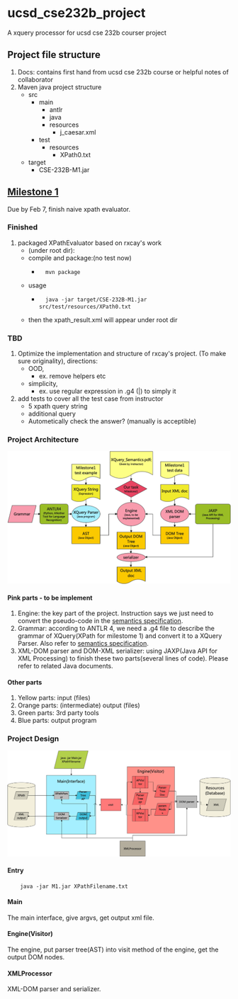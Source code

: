 # ucsd_cse232b_project
A xquery processor for ucsd cse 232b courser project
## Project file structure
1. Docs: contains first hand from ucsd cse 232b course or helpful notes of collaborator
2. Maven java project structure
	- src
		- main
			- antlr
			- java
			- resources
				- j_caesar.xml
		- test
			- resources
				- XPath0.txt
	- target
		- CSE-232B-M1.jar

## [Milestone 1](https://github.com/champion-chenpeng/ucsd_cse232b_xquery/milestone/1)
Due by Feb 7, finish naive xpath evaluator.

### Finished
1. packaged XPathEvaluator based on rxcay's work
	- (under root dir):
	- compile and package:(no test now)
		-		mvn package
	- usage
		- 		java -jar target/CSE-232B-M1.jar src/test/resources/XPath0.txt
	- then the xpath_result.xml will appear under root dir

### TBD
1. Optimize the implementation and structure of rxcay's project. (To make sure originality), directions:
	- OOD, 
		- ex. remove helpers etc
	- simplicity,
		- ex. use regular expression in .g4 (|) to simply it
2. add tests to cover all the test case from instructor
	- 5 xpath query string
	- additional query
	- Autometically check the answer? (manually is acceptible)

### Project Architecture
![Project Architecture](Docs/Project_Architecture.png)
#### Pink parts - to be implement
1. Engine: the key part of the project. Instruction says we just need to convert the pseudo-code in the [semantics specification](Docs/Milestone12_xpath_semantics.pdf).
2. Grammar: according to ANTLR 4, we need a .g4 file to describe the grammar of XQuery(XPath for milestome 1) and convert it to a XQuery Parser. Also refer to [semantics specification](Docs/Milestone12_xpath_semantics.pdf).
3. XML-DOM parser and DOM-XML serializer: using JAXP(Java API for XML Processing) to finish these two parts(several lines of code). Please refer to related Java documents.
#### Other parts
1. Yellow parts: input (files)
2. Orange parts: (intermediate) output (files)
3. Green parts: 3rd party tools
4. Blue parts: output program

### Project Design
![Project Design](Docs/Project_Design.png)

#### Entry
		java -jar M1.jar XPathFilename.txt

#### Main
The main interface, give argvs, get output xml file.

#### Engine(Visitor)
The engine, put parser tree(AST) into visit method of the engine, get the output DOM nodes.

#### XMLProcessor
XML-DOM parser and serializer.
